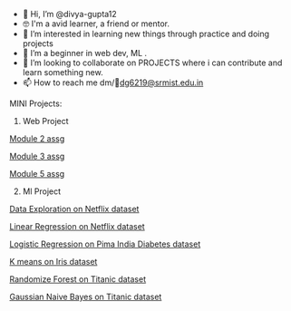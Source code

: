 - 👋 Hi, I’m @divya-gupta12
- 🤓 I'm a avid learner, a friend or mentor.
- 👀 I’m interested in learning new things through practice and doing projects
- 🌱 I’m a beginner in web dev, ML .
- 💞️ I’m looking to collaborate on PROJECTS where i can contribute and learn something new.
- 📫 How to reach me dm/📧dg6219@srmist.edu.in

MINI Projects:
1. Web Project

[Module 2 assg](https://divya-gupta12.github.io/WEB-DEV-ASSG/coursera_mod2/)

[Module 3 assg](https://divya-gupta12.github.io/WEB-DEV-ASSG/coursera_mod3/)

[Module 5 assg](https://divya-gupta12.github.io/WEB-DEV-ASSG/coursera_mod5/)

2. Ml Project

[Data Exploration on Netflix dataset](https://github.com/divya-gupta12/ML/blob/main/de454.ipynb)

[Linear Regression on Netflix dataset](https://github.com/divya-gupta12/Linear-regression/blob/main/LR454_assg2.ipynb)

[Logistic Regression on Pima India Diabetes dataset](https://github.com/divya-gupta12/Logistic-Regression/blob/main/pimadiabetes/finaldraft_assg.ipynb)

[K means on Iris dataset](https://github.com/divya-gupta12/ML/blob/main/kmeans_iris.ipynb)

[Randomize Forest on Titanic dataset](https://github.com/divya-gupta12/ML/blob/main/titanic/titanic_reg.ipynb)

[Gaussian Naive Bayes on Titanic dataset](https://github.com/divya-gupta12/ML/blob/main/titanic/titanic_guassiannaivebayes.ipynb)
